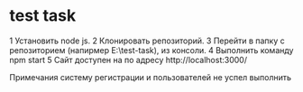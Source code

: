 # test task
1 Установить node js.
2 Клонировать репозиторий.
3 Перейти в папку с репозиторием (напирмер E:\test-task), из консоли.
4 Выполнить команду npm start 
5 Сайт доступен на по адресу http://localhost:3000/

Примечания систему регистрации и пользователей не успел выполнить
